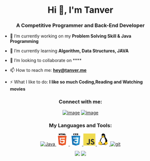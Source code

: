 <h1 align="center">Hi 👋, I'm Tanver</h1>
<h3 align="center">A Competitive Programmer and Back-End Developer</h3>

- 🔭 I’m currently working on my **Problem Solving Skill & Java Programming**

- 🌱 I’m currently learning **Algorithm, Data Structures, JAVA**

- 👯 I’m looking to collaborate on ****

- 📫 How to reach me: **hey@tanver.me**

- ⚡ What I like to do: **I like so much Coding,Reading and Watching movies**

<h3 align="center">Connect with me:</h3>
<div align="center">

[![image](https://img.shields.io/badge/LinkedIn-0077B5?style=for-the-badge&logo=linkedin&logoColor=white)](https://www.linkedin.com/in/md-tanver-ahammed-1968211b8/)
[![image](https://img.shields.io/badge/Facebook-0B7CEA?style=for-the-badge&logo=facebook&logoColor=white)](https://www.facebook.com/md.tanver.ahammed.756/)
  
</div>

<h3 align="center">My Languages and Tools:</h3>

<p align="center"> 
  <a href="https://en.wikipedia.org/wiki/Java_(programming_language)" target="_blank"> 
   <img alt="Java" src="https://upload.wikimedia.org/wikipedia/en/3/30/Java_programming_language_logo.svg" width="40" height="40" />
  </a>
  <a href="https://www.w3.org/html/" target="_blank"> 
    <img src="https://raw.githubusercontent.com/devicons/devicon/master/icons/html5/html5-original-wordmark.svg" alt="html5" width="40" height="40"/> 
  </a>
  <a href="https://www.w3schools.com/css/" target="_blank"> 
    <img src="https://raw.githubusercontent.com/devicons/devicon/master/icons/css3/css3-original-wordmark.svg" alt="css3" width="40" height="40"/> 
  </a> 
  <a href="https://developer.mozilla.org/en-US/docs/Web/JavaScript" target="_blank"> 
    <img src="https://raw.githubusercontent.com/devicons/devicon/master/icons/javascript/javascript-original.svg" alt="javascript" width="40" height="40"/> 
  </a> 
  <a href="https://www.linux.org/" target="_blank"> 
    <img src="https://raw.githubusercontent.com/devicons/devicon/master/icons/linux/linux-original.svg" alt="linux" width="40" height="40"/> 
  </a> 
  <a href="https://git-scm.com/" target="_blank"> 
    <img src="https://www.vectorlogo.zone/logos/git-scm/git-scm-icon.svg" alt="git" width="40" height="40"/> 
  </a>
</p>

<p align= "center">
  <img height= "150" src="https://github-readme-stats.vercel.app/api?username=Tanver-Ahammed&theme=react&show_icons=true&include_all_commits=true" />
  <img height= "150" src="https://github-readme-stats.vercel.app/api/top-langs/?username=Tanver-Ahammed&theme=react&layout=compact" />
</p>

<!---Tanver-Ahammed/Tanver-Ahammed is a ✨ special ✨ repository because its `README.md` (this file) appears on your GitHub profile.
You can click the Preview link to take a look at your changes.
--->
